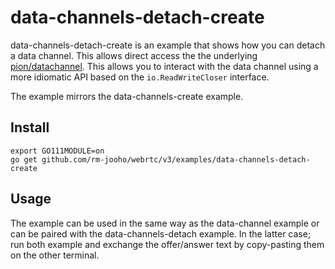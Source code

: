 # data-channels-detach-create
data-channels-detach-create is an example that shows how you can detach a data channel. This allows direct access the the underlying [pion/datachannel](https://github.com/pion/datachannel). This allows you to interact with the data channel using a more idiomatic API based on the `io.ReadWriteCloser` interface.

The example mirrors the data-channels-create example.

## Install
```
export GO111MODULE=on
go get github.com/rm-jooho/webrtc/v3/examples/data-channels-detach-create
```

## Usage
The example can be used in the same way as the data-channel example or can be paired with the data-channels-detach example. In the latter case; run both example and exchange the offer/answer text by copy-pasting them on the other terminal.
